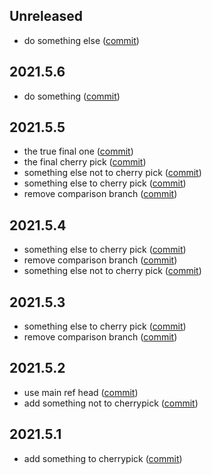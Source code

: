 ## Unreleased
* do something else ([commit](https://github.com/tudorrrrrr/releases-test/commit/66fe9fca9c6c1fc087fbeafb10ff8d9260fa1cbb))
## 2021.5.6
* do something ([commit](https://github.com/tudorrrrrr/releases-test/commit/184fc447dc8e9ed266b79e3c3af075165f77ff0c))
## 2021.5.5
* the true final one ([commit](https://github.com/tudorrrrrr/releases-test/commit/10961112aa89a845ae963a0ee7cf76267d8dcc81))
* the final cherry pick ([commit](https://github.com/tudorrrrrr/releases-test/commit/ded1f11fe69ce21a60f6bc7e1d1ac6cd045f317d))
* something else not to cherry pick ([commit](https://github.com/tudorrrrrr/releases-test/commit/224bdbf98f0d7a446adb2bb62057aa78989fbe37))
* something else to cherry pick ([commit](https://github.com/tudorrrrrr/releases-test/commit/f626c4c2439604c95d5fe7aebda3208b3eb31bd2))
* remove comparison branch ([commit](https://github.com/tudorrrrrr/releases-test/commit/14f6703f6f44579d22faa06ade8bbf9cda7b7173))
## 2021.5.4
* something else to cherry pick ([commit](https://github.com/tudorrrrrr/releases-test/commit/3aa2721df25f3f740a251b956fdf9e5113428bcf))
* remove comparison branch ([commit](https://github.com/tudorrrrrr/releases-test/commit/ffa03c2150b5a24988118fef6809c472d9db6f0b))
* something else not to cherry pick ([commit](https://github.com/tudorrrrrr/releases-test/commit/224bdbf98f0d7a446adb2bb62057aa78989fbe37))
## 2021.5.3
* something else to cherry pick ([commit](https://github.com/tudorrrrrr/releases-test/commit/f626c4c2439604c95d5fe7aebda3208b3eb31bd2))
* remove comparison branch ([commit](https://github.com/tudorrrrrr/releases-test/commit/14f6703f6f44579d22faa06ade8bbf9cda7b7173))
## 2021.5.2
* use main ref head ([commit](https://github.com/tudorrrrrr/releases-test/commit/b1036621574479aacb797b305e8139aa3596f2bb))
* add something not to cherrypick ([commit](https://github.com/tudorrrrrr/releases-test/commit/9a2c273734b09b610dd9665458135a8d5a857838))
## 2021.5.1
* add something to cherrypick ([commit](https://github.com/tudorrrrrr/releases-test/commit/0d456d0b207d4d5158b309af9fff70ecad2e22a9))
